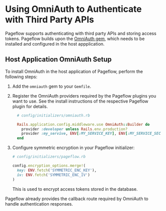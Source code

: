 # Using OmniAuth to Authenticate with Third Party APIs

Pageflow supports authenticating with third party APIs and storing
access tokens. Pageflow builds upon the
[OmniAuth gem](https://github.com/omniauth/omniauth), which needs to
be installed and configured in the host appplication.

## Host Application OmniAuth Setup

To install OmniAuth in the host application of Pageflow, perform the
following steps:

1. Add the `omniauth` gem to your `Gemfile`.

2. Register the OmniAuth providers required by the Pageflow plugins
   you want to use. See the install instructions of the respective
   Pageflow plugin for details.

   ```ruby
     # config/initializers/omniauth.rb

     Rails.application.config.middleware.use OmniAuth::Builder do
       provider :developer unless Rails.env.production?
       provider :my_servive, ENV[:MY_SERVICE_KEY], ENV[:MY_SERVICE_SECRET]
     end
   ```

3. Configure symmetric encryption in your Pageflow initializer:

   ```ruby
   # config/initializers/pageflow.rb

   config.encryption_options.merge!(
     key: ENV.fetch('SYMMETRIC_ENC_KEY'),
     iv: ENV.fetch('SYMMETRIC_ENC_IV')
   )
   ```

   This is used to encrypt access tokens stored in the database.

Pageflow already provides the callback route required by OmniAuth to
handle authentication responses.
